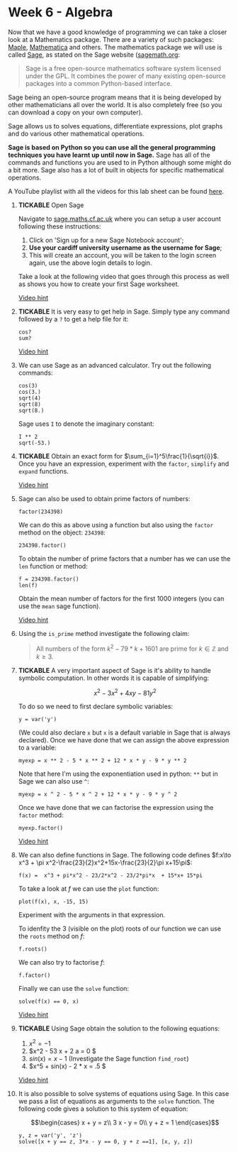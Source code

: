 # Week 6 - Algebra

Now that we have a good knowledge of programming we can take a closer look at a Mathematics package. There are a variety of such packages: [Maple](http://www.maplesoft.com/products/maple/), [Mathematica](http://www.wolfram.com/products/) and others. The mathematics package we will use is called [Sage](http://sagemath.org/), as stated on the Sage website ([sagemath.org](http://sagemath.org/):

> Sage is a free open-source mathematics software system licensed under the GPL. It combines the power of many existing open-source packages into a common Python-based interface.

Sage being an open-source program means that it is being developed by other mathematicians all over the world. It is also completely free (so you can download a copy on your own computer).

Sage allows us to solves equations, differentiate expressions, plot graphs and do various other mathematical operations.

**Sage is based on Python so you can use all the general programming techniques you have learnt up until now in Sage.** Sage has all of the commands and functions you are used to in Python although some might do a bit more. Sage also has a lot of built in objects for specific mathematical operations.

A YouTube playlist with all the videos for this lab sheet can be found [here](http://www.youtube.com/playlist?list=PLnC5h3PY-znyytHl2YQjE41o-TdfewmKr).

1. **TICKABLE** Open Sage

    Navigate to [sage.maths.cf.ac.uk](https://sage.maths.cf.ac.uk/) where you can setup a user account following these instructions:

    1. Click on 'Sign up for a new Sage Notebook account';
    2. **Use your cardiff university username as the username for Sage**;
    3. This will create an account, you will be taken to the login screen again, use the above login details to login.

    Take a look at the following video that goes through this process as well as shows you how to create your first Sage worksheet.

    [Video hint](http://www.youtube.com/watch?v=3E9LvXV_zrA&feature=youtu.be)

2. **TICKABLE** It is very easy to get help in Sage. Simply type any command followed by a `?` to get a help file for it:

    ~~~{.python}
    cos?
    sum?
    ~~~

    [Video hint](http://youtu.be/Fbq1GNiF85k)

3. We can use Sage as an advanced calculator. Try out the following commands:

    ~~~{.python}
    cos(3)
    cos(3.)
    sqrt(4)
    sqrt(8)
    sqrt(8.)
    ~~~

    Sage uses `I` to denote the imaginary constant:

    ~~~{.python}
    I ** 2
    sqrt(-53.)
    ~~~


4. **TICKABLE** Obtain an exact form for $\sum_{i=1}^5\frac{1}{\sqrt{i}}$. Once you have an expression, experiment with the `factor`, `simplify` and `expand` functions.

    [Video hint](http://youtu.be/kJwDWY6Wd7s)

5. Sage can also be used to obtain prime factors of numbers:

    ~~~{.python}
    factor(234398)
    ~~~

    We can do this as above using a function but also using the `factor` method on the object: `234398`:

    ~~~{.python}
    234398.factor()
    ~~~

    To obtain the number of prime factors that a number has we can use the `len` function or method:

    ~~~{.python}
    f = 234398.factor()
    len(f)
    ~~~

    Obtain the mean number of factors for the first 1000 integers (you can use the `mean` sage function).

    [Video hint](http://youtu.be/5e0wAaO4I84)

6. Using the `is_prime` method investigate the following claim:

    > All numbers of the form $k^2-79*k+1601$ are prime for $k\in\mathbb{Z}$ and $k\geq 3$.

7. **TICKABLE** A very important aspect of Sage is it's ability to handle symbolic computation. In other words it is capable of simplifying:

    $$x^2 - 3x^2 + 4xy - 81 y^2$$

    To do so we need to first declare symbolic variables:

    ~~~{.python}
    y = var('y')
    ~~~

    (We could also declare `x` but `x` is a default variable in Sage that is always declared). Once we have done that we can assign the above expression to a variable:

    ~~~{.python}
    myexp = x ** 2 - 5 * x ** 2 + 12 * x * y - 9 * y ** 2
    ~~~

    Note that here I'm using the exponentiation used in python: `**` but in Sage we can also use `^`:

    ~~~{.python}
    myexp = x ^ 2 - 5 * x ^ 2 + 12 * x * y - 9 * y ^ 2
    ~~~

    Once we have done that we can factorise the expression using the `factor` method:

    ~~~{.python}
    myexp.factor()
    ~~~

    [Video hint](http://youtu.be/_mmHrQ7FzaY)

8. We can also define functions in Sage. The following code defines $f:x\to x^3 + \pi x^2-\frac{23}{2}x^2+15x-\frac{23}{2}\pi x+15\pi$:

    ~~~{.python}
    f(x) =  x^3 + pi*x^2 - 23/2*x^2 - 23/2*pi*x  + 15*x+ 15*pi
    ~~~

    To take a look at $f$ we can use the `plot` function:

    ~~~{.python}
    plot(f(x), x, -15, 15)
    ~~~

    Experiment with the arguments in that expression.

    To idenfity the 3 (visible on the plot) roots of our function we can use the `roots` method on $f$:

    ~~~{.python}
    f.roots()
    ~~~

    We can also try to factorise $f$:

    ~~~{.python}
    f.factor()
    ~~~

    Finally we can use the `solve` function:

    ~~~{.python}
    solve(f(x) == 0, x)
    ~~~

    [Video hint](http://youtu.be/UA7LVwmMmfk)

9. **TICKABLE** Using Sage obtain the solution to the following equations:

    1. $x^2 = -1$
    2. $x^2 - 53 x + 2 a = 0 $
    4. $sin(x) = x - 1$ (Investigate the Sage function `find_root`)
    3. $x^5 + sin(x) - 2 * x = .5 $

    [Video hint](http://youtu.be/GVEbkBXBmTw)

10. It is also possible to solve systems of equations using Sage. In this case we pass a list of equations as arguments to the `solve` function. The following code gives a solution to this system of equation:

    $$\begin{cases}
    x + y = z\\
    3 x - y = 0\\
    y + z = 1
    \end{cases}$$

    ~~~{.python}
    y, z = var('y', 'z')
    solve([x + y == z, 3*x - y == 0, y + z ==1], [x, y, z])
    ~~~
